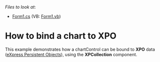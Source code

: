 <!-- default file list -->
*Files to look at*:

* [Form1.cs](./CS/BindChartToXPO/Form1.cs) (VB: [Form1.vb](./VB/BindChartToXPO/Form1.vb))
<!-- default file list end -->
# How to bind a chart to XPO


<p>This example demonstrates how a chartControl can be bound to <strong>XPO</strong> data (<a href="http://devexpress.com/Products/NET/XPO/">eXpress Persistent Objects</a>), using the <strong>XPCollection</strong> component.</p>

<br/>


